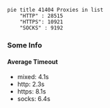 
```mermaid
pie title 41404 Proxies in list
    "HTTP" : 28515
    "HTTPS": 10921
    "SOCKS" : 9192
```

### Some Info
#### Average Timeout

- mixed: 4.1s
- http: 2.3s
- https: 8.1s
- socks: 6.4s